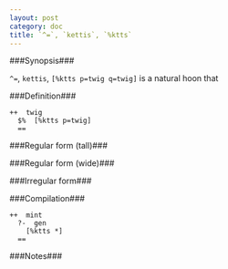 ```yaml
---
layout: post
category: doc
title: `^=`, `kettis`, `%ktts`
---
```


###Synopsis###

`^=`, `kettis`, `[%ktts p=twig q=twig]` is a natural hoon that

###Definition###

    ++  twig  
      $%  [%ktts p=twig]
      ==

###Regular form (tall)###

###Regular form (wide)###

###Irregular form###

###Compilation###
    
    ++  mint
      ?-  gen
        [%ktts *]  
      ==

###Notes###

